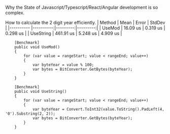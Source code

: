 Why the State of Javascript/Typescript/React/Angular development is so complex.

How to calculate the 2 digit year efficiently.
| Method    | Mean      | Error    | StdDev   |
|---------- |----------:|---------:|---------:|
| UseMod    |  16.09 us | 0.319 us | 0.298 us |
| UseString | 461.91 us | 5.248 us | 4.909 us |

        [Benchmark]
        public void UseMod()
        {
            for (var value = rangeStart; value < rangeEnd; value++)
            {
                var byteYear = value % 100;
                var bytes = BitConverter.GetBytes(byteYear);
            }
        }

        [Benchmark]
        public void UseString()
        {
            for (var value = rangeStart; value < rangeEnd; value++)
            {
                var byteYear = Convert.ToInt32(value.ToString().PadLeft(4, '0').Substring(2, 2));
                var bytes = BitConverter.GetBytes(byteYear);
            }
        }
